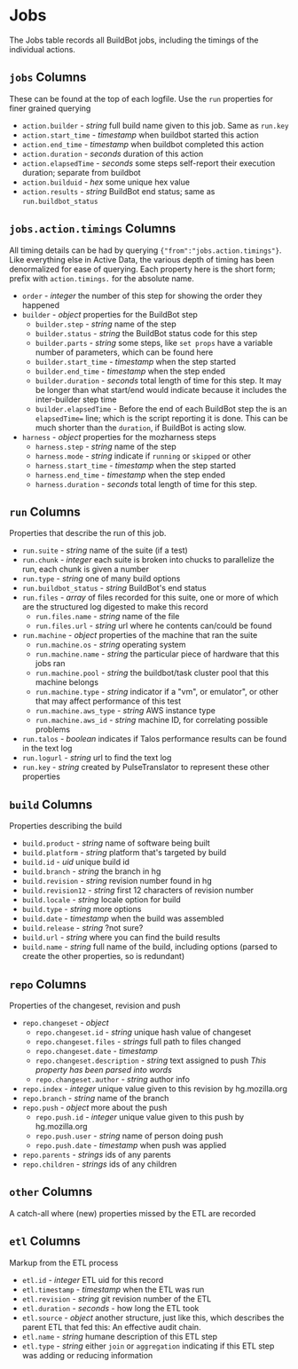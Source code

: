 
Jobs
====

The Jobs table records all BuildBot jobs, including the timings of the
individual actions.  

`jobs` Columns
--------------

These can be found at the top of each logfile. Use the `run` properties
for finer grained querying

* `action.builder` - *string* full build name given to this job. Same as 
  `run.key`
* `action.start_time` - *timestamp* when buildbot started this action
* `action.end_time` - *timestamp* when buildbot completed this action
* `action.duration` - *seconds* duration of this action
* `action.elapsedTime` - *seconds* some steps self-report their execution duration; separate from buildbot
* `action.builduid` - *hex* some unique hex value
* `action.results` - *string* BuildBot end status; same as `run.buildbot_status`

`jobs.action.timings` Columns
----------------------------

All timing details can be had by querying `{"from":"jobs.action.timings"}`.
Like everything else in Active Data, the various depth of timing has been
denormalized for ease of querying. Each property here is the short form;
prefix with `action.timings.` for the absolute name.

* `order` - *integer* the number of this step for showing the order they 
  happened
* `builder` - *object* properties for the BuildBot step 
  * `builder.step` - *string* name of the step 
  * `builder.status` - *string* the BuildBot status code for this step
  * `builder.parts` - *string* some steps, like `set props` have a variable 
  number of parameters, which can be found here
  * `builder.start_time` - *timestamp* when the step started
  * `builder.end_time` - *timestamp* when the step ended
  * `builder.duration` - *seconds* total length of time for this step. It 
  may be longer than what start/end would indicate because it includes the 
  inter-builder step time
  * `builder.elapsedTime` - Before the end of each BuildBot step the is an 
  `elapsedTime=` line; which is the script reporting it is done. This can 
  be much shorter than the `duration`, if BuildBot is acting slow.
* `harness` - *object* properties for the mozharness steps
  * `harness.step` - *string* name of the step 
  * `harness.mode` - *string* indicate if `running` or `skipped` or other 
  * `harness.start_time` - *timestamp* when the step started
  * `harness.end_time` - *timestamp* when the step ended
  * `harness.duration` - *seconds* total length of time for this step. 

`run` Columns
-------------

Properties that describe the run of this job.

* `run.suite` - *string* name of the suite (if a test)
* `run.chunk` - *integer* each suite is broken into chucks to parallelize the
run, each chunk is given a number
* `run.type` - *string* one of many build options
* `run.buildbot_status` - *string* BuildBot's end status
* `run.files` - *array* of files recorded for this suite, one or more of which
are the structured log digested to make this record
    * `run.files.name` - *string* name of the file
    * `run.files.url` - *string* url where he contents can/could be found
* `run.machine` - *object* properties of the machine that ran the suite
    * `run.machine.os` - *string* operating system
    * `run.machine.name` - *string* the particular piece of hardware that this jobs ran
    * `run.machine.pool` - *string* the buildbot/task cluster pool that this machine belongs
    * `run.machine.type` - *string* indicator if a "vm", or emulator", or other that may affect performance of this test
    * `run.machine.aws_type` - *string* AWS instance type
    * `run.machine.aws_id` - *string* machine ID, for correlating possible problems
* `run.talos` - *boolean* indicates if Talos performance results can be found
in the text log
* `run.logurl` - *string* url to find the text log
* `run.key` - *string* created by PulseTranslator to represent these other properties

`build` Columns
---------------

Properties describing the build

* `build.product` - *string* name of software being built
* `build.platform` - *string* platform that's targeted by build
* `build.id` - *uid* unique build id
* `build.branch` - *string* the branch in hg
* `build.revision` - *string* revision number found in hg
* `build.revision12` - *string* first 12 characters of revision number
* `build.locale` - *string* locale option for build
* `build.type` - *string* more options
* `build.date` - *timestamp* when the build was assembled
* `build.release` - *string* ?not sure?
* `build.url` - *string* where you can find the build results
* `build.name` - *string* full name of the build, including options (parsed 
  to create the other properties, so is redundant)

`repo` Columns
---------------

Properties of the changeset, revision and push

* `repo.changeset` - *object*
    * `repo.changeset.id` - *string* unique hash value of changeset
    * `repo.changeset.files` - *strings* full path to files changed
    * `repo.changeset.date` - *timestamp*
    * `repo.changeset.description` - *string* text assigned to push *This 
    property has been parsed into words*
    * `repo.changeset.author` - *string* author info
* `repo.index` - *integer* unique value given to this revision by hg.mozilla.org
* `repo.branch` - *string* name of the branch
* `repo.push` - *object* more about the push
    * `repo.push.id` - *integer* unique value given to this push by hg.mozilla.org
    * `repo.push.user` - *string* name of person doing push
    * `repo.push.date` - *timestamp* when push was applied
* `repo.parents` - *strings* ids of any parents
* `repo.children` - *strings* ids of any children


`other` Columns
---------------

A catch-all where (new) properties missed by the ETL are recorded

`etl` Columns
-------------

Markup from the ETL process

* `etl.id` - *integer* ETL uid for this record
* `etl.timestamp` - *timestamp* when the ETL was run
* `etl.revision` - *string* git revision number of the ETL
* `etl.duration` - *seconds* - how long the ETL took
* `etl.source` - *object* another structure, just like this, which describes
the parent ETL that fed this: An effective audit chain.
* `etl.name` - *string* humane description of this ETL step
* `etl.type` - *string* either `join` or `aggregation` indicating if this ETL step was adding or reducing information
